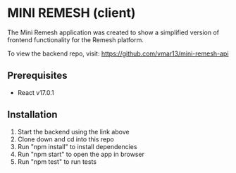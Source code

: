 # MINI REMESH (client)

The Mini Remesh application was created to show a simplified version of frontend functionality for the Remesh platform.  

To view the backend repo, visit: https://github.com/vmar13/mini-remesh-api

## Prerequisites
* React v17.0.1

## Installation
1. Start the backend using the link above
2. Clone down and cd into this repo
3. Run "npm install" to install dependencies
4. Run "npm start" to open the app in browser
5. Run "npm test" to run tests



